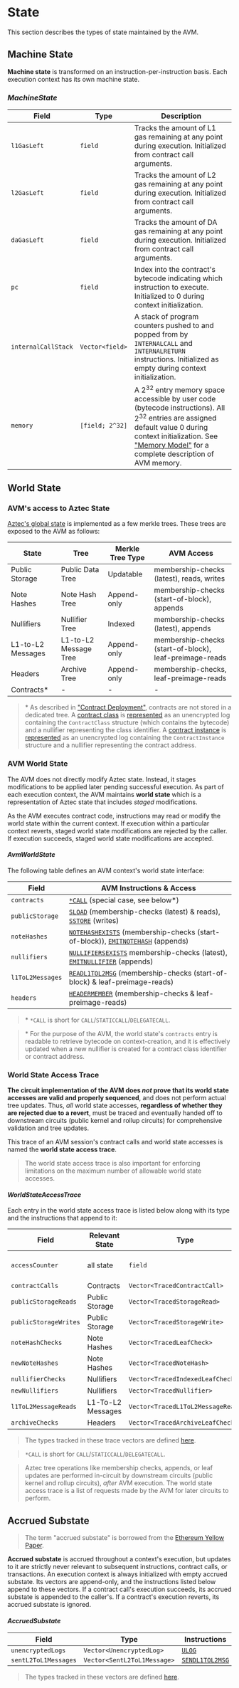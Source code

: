 # State

This section describes the types of state maintained by the AVM.

## Machine State

**Machine state** is transformed on an instruction-per-instruction basis. Each execution context has its own machine state.

### _MachineState_

| Field                 | Type            | Description |
| ---                   | ---             | ---         |
| `l1GasLeft`           | `field`         | Tracks the amount of L1 gas remaining at any point during execution. Initialized from contract call arguments. |
| `l2GasLeft`           | `field`         | Tracks the amount of L2 gas remaining at any point during execution. Initialized from contract call arguments. |
| `daGasLeft`           | `field`         | Tracks the amount of DA gas remaining at any point during execution. Initialized from contract call arguments. |
| `pc`                  | `field`         | Index into the contract's bytecode indicating which instruction to execute. Initialized to 0 during context initialization. |
| `internalCallStack`   | `Vector<field>` | A stack of program counters pushed to and popped from by `INTERNALCALL` and `INTERNALRETURN` instructions. Initialized as empty during context initialization. |
| `memory`              | `[field; 2^32]` | A $2^{32}$ entry memory space accessible by user code (bytecode instructions). All $2^{32}$ entries are assigned default value 0 during context initialization. See ["Memory Model"](./memory-model) for a complete description of AVM memory. |

## World State

### AVM's access to Aztec State

[Aztec's global state](../state) is implemented as a few merkle trees. These trees are exposed to the AVM as follows:

| State             | Tree                  | Merkle Tree Type | AVM Access |
| ---               | ---                   | ---              | ---        |
| Public Storage    | Public Data Tree      | Updatable        | membership-checks (latest), reads, writes              |
| Note Hashes       | Note Hash Tree        | Append-only      | membership-checks (start-of-block), appends             |
| Nullifiers        | Nullifier Tree        | Indexed          | membership-checks (latest), appends             |
| L1-to-L2 Messages | L1-to-L2 Message Tree | Append-only      | membership-checks (start-of-block), leaf-preimage-reads |
| Headers           | Archive Tree          | Append-only      | membership-checks, leaf-preimage-reads                  |
| Contracts\*       | -                     | -                | - |

> \* As described in ["Contract Deployment"](../contract-deployment), contracts are not stored in a dedicated tree. A [contract class](../contract-deployment/classes) is [represented](../contract-deployment/classes#registration) as an unencrypted log containing the `ContractClass` structure (which contains the bytecode) and a nullifier representing the class identifier. A [contract instance](../contract-deployment/instances) is [represented](../contract-deployment/classes#registration) as an unencrypted log containing the `ContractInstance` structure and a nullifier representing the contract address.

### AVM World State

The AVM does not directly modify Aztec state. Instead, it stages modifications to be applied later pending successful execution. As part of each execution context, the AVM maintains **world state** which is a representation of Aztec state that includes _staged_ modifications.

As the AVM executes contract code, instructions may read or modify the world state within the current context. If execution within a particular context reverts, staged world state modifications are rejected by the caller. If execution succeeds, staged world state modifications are accepted.

#### _AvmWorldState_

The following table defines an AVM context's world state interface:

| Field            | AVM Instructions & Access |
| ---              | ---                       |
| `contracts`      | [`*CALL`](./instruction-set#isa-section-call) (special case, see below\*)           |
| `publicStorage`  | [`SLOAD`](./instruction-set#isa-section-sload) (membership-checks (latest) & reads), [`SSTORE`](./instruction-set#isa-section-sstore) (writes)                                |
| `noteHashes`     | [`NOTEHASHEXISTS`](./instruction-set#isa-section-notehashexists) (membership-checks (start-of-block)), [`EMITNOTEHASH`](./instruction-set#isa-section-emitnotehash) (appends) |
| `nullifiers`     | [`NULLIFIERSEXISTS`](./instruction-set#isa-section-nullifierexists) membership-checks (latest), [`EMITNULLIFIER`](./instruction-set#isa-section-emitnullifier) (appends)      |
| `l1ToL2Messages` | [`READL1TOL2MSG`](./instruction-set#isa-section-readl1tol2msg) (membership-checks (start-of-block) & leaf-preimage-reads)                                                     |
| `headers`        | [`HEADERMEMBER`](./instruction-set#isa-section-headermember) (membership-checks & leaf-preimage-reads)                                                                        |

> \* `*CALL` is short for `CALL`/`STATICCALL`/`DELEGATECALL`.

> \* For the purpose of the AVM, the world state's `contracts` entry is readable to retrieve bytecode on context-creation, and it is effectively updated when a new nullifier is created for a contract class identifier or contract address.

### World State Access Trace

**The circuit implementation of the AVM does _not_ prove that its world state accesses are valid and properly sequenced**, and does not perform actual tree updates. Thus, _all_ world state accesses, **regardless of whether they are rejected due to a revert**, must be traced and eventually handed off to downstream circuits (public kernel and rollup circuits) for comprehensive validation and tree updates.

This trace of an AVM session's contract calls and world state accesses is named the **world state access trace**.

> The world state access trace is also important for enforcing limitations on the maximum number of allowable world state accesses.

#### _WorldStateAccessTrace_

Each entry in the world state access trace is listed below along with its type and the instructions that append to it:

| Field                 | Relevant State    | Type                               | Instructions           |
| ---                   | ---               | ---                                | ---                    |
| `accessCounter`       | all state         | `field`                            | incremented by all instructions below |
| `contractCalls`       | Contracts         | `Vector<TracedContractCall>`       | [`*CALL`](./instruction-set#isa-section-call)            |
| `publicStorageReads`  | Public Storage    | `Vector<TracedStorageRead>`        | [`SLOAD`](./instruction-set#isa-section-sload)           |
| `publicStorageWrites` | Public Storage    | `Vector<TracedStorageWrite>`       | [`SSTORE`](./instruction-set#isa-section-sstore)          |
| `noteHashChecks`      | Note Hashes       | `Vector<TracedLeafCheck>`          | [`NOTEHASHEXISTS`](./instruction-set#isa-section-notehashexists)  |
| `newNoteHashes`       | Note Hashes       | `Vector<TracedNoteHash>`           | [`EMITNOTEHASH`](./instruction-set#isa-section-emitnotehash)    |
| `nullifierChecks`     | Nullifiers        | `Vector<TracedIndexedLeafCheck>`   | [`NULLIFIERSEXISTS`](./instruction-set#isa-section-nullifierexists) |
| `newNullifiers`       | Nullifiers        | `Vector<TracedNullifier>`          | [`EMITNULLIFIER`](./instruction-set#isa-section-emitnullifier)   |
| `l1ToL2MessageReads`  | L1-To-L2 Messages | `Vector<TracedL1ToL2MessageRead>`  | [`READL1TOL2MSG`](./instruction-set#isa-section-readl1tol2msg)   |
| `archiveChecks`       | Headers           | `Vector<TracedArchiveLeafCheck>`   | [`HEADERMEMBER`](./instruction-set#isa-section-headermember)    |

> The types tracked in these trace vectors are defined [here](./type-structs).

> `*CALL` is short for `CALL`/`STATICCALL`/`DELEGATECALL`.

> Aztec tree operations like membership checks, appends, or leaf updates are performed in-circuit by downstream circuits (public kernel and rollup circuits), _after_ AVM execution. The world state access trace is a list of requests made by the AVM for later circuits to perform.

## Accrued Substate

> The term "accrued substate" is borrowed from the [Ethereum Yellow Paper](https://ethereum.github.io/yellowpaper/paper.pdf).

**Accrued substate** is accrued throughout a context's execution, but updates to it are strictly never relevant to subsequent instructions, contract calls, or transactions. An execution context is always initialized with empty accrued substate. Its vectors are append-only, and the instructions listed below append to these vectors. If a contract call's execution succeeds, its accrued substate is appended to the caller's. If a contract's execution reverts, its accrued substate is ignored.

#### _AccruedSubstate_

| Field                | Type                        | Instructions      |
| ---                  | ---                         | ---               |
| `unencryptedLogs`    | `Vector<UnencryptedLog>`    | [`ULOG`](./instruction-set#isa-secction-ulog)          |
| `sentL2ToL1Messages` | `Vector<SentL2ToL1Message>` | [`SENDL1TOL2MSG`](./instruction-set#isa-secction-sendl2tol1msg) |

> The types tracked in these vectors are defined [here](./type-structs).

